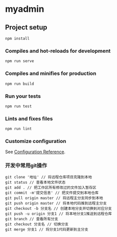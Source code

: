 # myadmin

## Project setup
```
npm install
```

### Compiles and hot-reloads for development
```
npm run serve
```

### Compiles and minifies for production
```
npm run build
```

### Run your tests
```
npm run test
```

### Lints and fixes files
```
npm run lint
```

### Customize configuration
See [Configuration Reference](https://cli.vuejs.org/config/).

### 开发中常用git操作
```
git clone '地址' // 将远程仓库项目克隆到本地
git status // 查看本地文件状态
git add . // 把工作区所有修改过的文件加入暂存区
git commit -m'提交信息' // 把文件提交到本地仓库
git pull origin master // 将远程主分支同步到本地
git push origin master // 将本地代码推到远程主分支
git checkout -b 分支名 // 创建本地分支并切换到对应分支
git push -u origin 分支1 // 将本地分支1推送到远程仓库
git branch // 查看所有分支
git checkout 分支名 // 切换分支
git merge 分支1 // 将分支1代码更新到主分支
```
